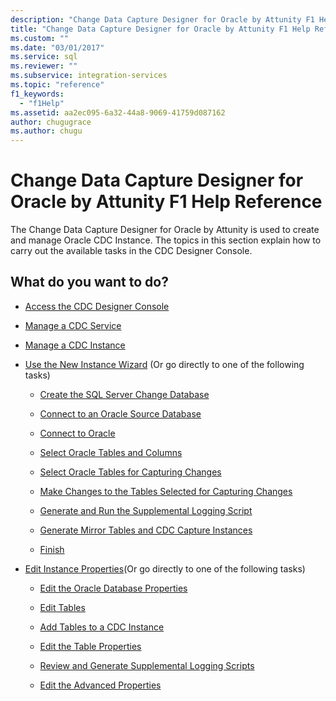 ```yaml
---
description: "Change Data Capture Designer for Oracle by Attunity F1 Help Reference"
title: "Change Data Capture Designer for Oracle by Attunity F1 Help Reference | Microsoft Docs"
ms.custom: ""
ms.date: "03/01/2017"
ms.service: sql
ms.reviewer: ""
ms.subservice: integration-services
ms.topic: "reference"
f1_keywords: 
  - "f1Help"
ms.assetid: aa2ec095-6a32-44a8-9069-41759d087162
author: chugugrace
ms.author: chugu
---
```

# Change Data Capture Designer for Oracle by Attunity F1 Help Reference


  The Change Data Capture Designer for Oracle by Attunity is used to create and manage Oracle CDC Instance. The topics in this section explain how to carry out the available tasks in the CDC Designer Console.  
  
## What do you want to do?  
  
-   [Access the CDC Designer Console](../../integration-services/change-data-capture/access-the-cdc-designer-console.md)  
  
-   [Manage a CDC Service](../../integration-services/change-data-capture/manage-a-cdc-service.md)  
  
-   [Manage a CDC Instance](../../integration-services/change-data-capture/manage-a-cdc-instance.md)  
  
-   [Use the New Instance Wizard](../../integration-services/change-data-capture/use-the-new-instance-wizard.md) (Or go directly to one of the following tasks)  
  
    -   [Create the SQL Server Change Database](../../integration-services/change-data-capture/create-the-sql-server-change-database.md)  
  
    -   [Connect to an Oracle Source Database](../../integration-services/change-data-capture/connect-to-an-oracle-source-database.md)  
  
    -   [Connect to Oracle](../../integration-services/change-data-capture/connect-to-oracle.md)  
  
    -   [Select Oracle Tables and Columns](../../integration-services/change-data-capture/select-oracle-tables-and-columns.md)  
  
    -   [Select Oracle Tables for Capturing Changes](../../integration-services/change-data-capture/select-oracle-tables-for-capturing-changes.md)  
  
    -   [Make Changes to the Tables Selected for Capturing Changes](../../integration-services/change-data-capture/make-changes-to-the-tables-selected-for-capturing-changes.md)  
  
    -   [Generate and Run the Supplemental Logging Script](../../integration-services/change-data-capture/generate-and-run-the-supplemental-logging-script.md)  
  
    -   [Generate Mirror Tables and CDC Capture Instances](../../integration-services/change-data-capture/generate-mirror-tables-and-cdc-capture-instances.md)  
  
    -   [Finish](../../integration-services/change-data-capture/finish.md)  
  
-   [Edit Instance Properties](../../integration-services/change-data-capture/edit-instance-properties.md)(Or go directly to one of the following tasks)  
  
    -   [Edit the Oracle Database Properties](../../integration-services/change-data-capture/edit-the-oracle-database-properties.md)  
  
    -   [Edit Tables](../../integration-services/change-data-capture/edit-tables.md)  
  
    -   [Add Tables to a CDC Instance](../../integration-services/change-data-capture/add-tables-to-a-cdc-instance.md)  
  
    -   [Edit the Table Properties](../../integration-services/change-data-capture/edit-the-table-properties.md)  
  
    -   [Review and Generate Supplemental Logging Scripts](../../integration-services/change-data-capture/review-and-generate-supplemental-logging-scripts.md)  
  
    -   [Edit the Advanced Properties](../../integration-services/change-data-capture/edit-the-advanced-properties.md)  
  
  
